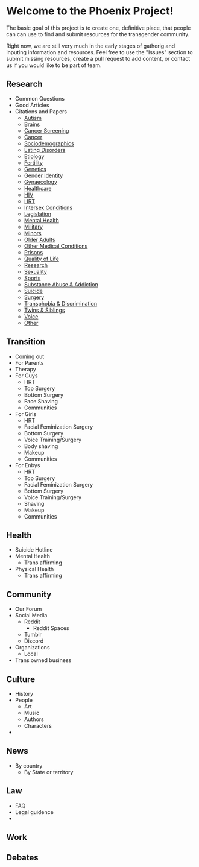 # Welcome to the Phoenix Project!

The basic goal of this project is to create one, definitive place, that people can can use to find and submit resources for the transgender community. 

Right now, we are still very much in the early stages of gatherig and inputing information and resources. Feel free to use the "Issues" section to submit missing resources, create a pull request to add content, or contact us if you would like to be part of team.


## Research
 - Common Questions
 - Good Articles
 - Citations and Papers
   - [Autism](research/citations/autism.md)
   - [Brains](research/citations/brains.md)
   - [Cancer Screening](research/citations/screening.md)
   - [Cancer](research/citations/cancer.md)
   - [Sociodemographics](research/citations/demography.md)
   - [Eating Disorders](research/citations/eating-disorder.md)
   - [Etiology](research/citations/causes.md)
   - [Fertility](research/citations/fertility.md)
   - [Genetics](research/citations/genetics.md)
   - [Gender Identity](research/citations/identity.md)
   - [Gynaecology](research/citations/gynaecology.md)
   - [Healthcare](research/citations/healthcare.md)
   - [HIV](research/citations/hiv.md)
   - [HRT](research/citations/hrt.md)
   - [Intersex Conditions](research/citations/intersex.md)
   - [Legislation](research/citations/legislation.md)
   - [Mental Health](research/citations/mental-health.md)
   - [Military](research/citations/military.md)
   - [Minors](research/citations/minors.md)
   - [Older Adults](research/citations/seniors.md)
   - [Other Medical Conditions](research/citations/other-medical.md)
   - [Prisons](research/citations/prisons.md)
   - [Quality of Life](research/citations/quality-of-life.md)
   - [Research](research/citations/research.md)
   - [Sexuality](research/citations/sexuality.md)
   - [Sports](research/citations/sports.md)
   - [Substance Abuse & Addiction](research/citations/addiction.md)
   - [Suicide](research/citations/suicide.md)
   - [Surgery](research/citations/surgery.md)
   - [Transphobia & Discrimination](research/citations/transphobia.md)
   - [Twins & Siblings](research/citations/siblings.md)
   - [Voice](research/citations/voice.md)
   - [Other](research/citations/other.md)



## Transition
  - Coming out
  - For Parents
  - Therapy
  - For Guys
    - HRT
    - Top Surgery
    - Bottom Surgery
    - Face Shaving
    - Communities
  - For Girls
    - HRT
    - Facial Feminization Surgery
    - Bottom Surgery
    - Voice Training/Surgery
    - Body shaving
    - Makeup
    - Communities
  - For Enbys
    - HRT
    - Top Surgery
    - Facial Feminization Surgery
    - Bottom Surgery
    - Voice Training/Surgery
    - Shaving
    - Makeup
    - Communities

## Health
  - Suicide Hotline
  - Mental Health
    - Trans affirming 
  - Physical Health
    - Trans affirming


## Community
  - Our Forum
  - Social Media
    - Reddit
      - Reddit Spaces
    - Tumblr
    - Discord
  - Organizations
    - Local
  - Trans owned business
  
## Culture
  - History
  - People
    - Art
    - Music
    - Authors
    - Characters
  - 

## News
  - By country
    - By State or territory

## Law
  - FAQ
  - Legal guidence
  - 

## Work

## Debates
